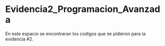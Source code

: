 # Evidencia2_Programacion_Avanzada
En este espacio se encontraran los codigos que se pidieron para la evidencia #2.
